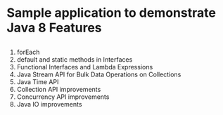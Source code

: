 # Sample application to demonstrate Java 8 Features


## 
1) forEach
2) default and static methods in Interfaces 
3) Functional Interfaces and Lambda Expressions 
4) Java Stream API for Bulk Data Operations on Collections 
5) Java Time API 
6) Collection API improvements 
7) Concurrency API improvements 
8) Java IO improvements